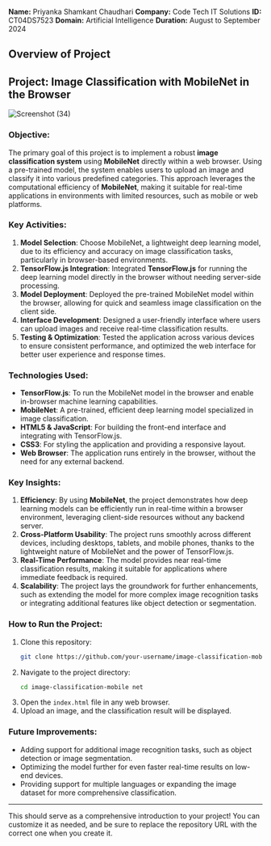 **Name:** Priyanka Shamkant Chaudhari
**Company:** Code Tech IT Solutions
**ID:** CT04DS7523
**Domain:** Artificial Intelligence
**Duration:** August to September 2024

##  Overview of Project

## Project: Image Classification with MobileNet in the Browser
![Screenshot (34)](https://github.com/user-attachments/assets/01b80c11-8713-43ef-9640-dcdedc567734)


### Objective:
The primary goal of this project is to implement a robust **image classification system** using **MobileNet** directly within a web browser. Using a pre-trained model, the system enables users to upload an image and classify it into various predefined categories. This approach leverages the computational efficiency of **MobileNet**, making it suitable for real-time applications in environments with limited resources, such as mobile or web platforms.

### Key Activities:
1. **Model Selection**: Choose MobileNet, a lightweight deep learning model, due to its efficiency and accuracy on image classification tasks, particularly in browser-based environments.
2. **TensorFlow.js Integration**: Integrated **TensorFlow.js** for running the deep learning model directly in the browser without needing server-side processing.
3. **Model Deployment**: Deployed the pre-trained MobileNet model within the browser, allowing for quick and seamless image classification on the client side.
4. **Interface Development**: Designed a user-friendly interface where users can upload images and receive real-time classification results.
5. **Testing & Optimization**: Tested the application across various devices to ensure consistent performance, and optimized the web interface for better user experience and response times.

### Technologies Used:
- **TensorFlow.js**: To run the MobileNet model in the browser and enable in-browser machine learning capabilities.
- **MobileNet**: A pre-trained, efficient deep learning model specialized in image classification.
- **HTML5 & JavaScript**: For building the front-end interface and integrating with TensorFlow.js.
- **CSS3**: For styling the application and providing a responsive layout.
- **Web Browser**: The application runs entirely in the browser, without the need for any external backend.

### Key Insights:
1. **Efficiency**: By using **MobileNet**, the project demonstrates how deep learning models can be efficiently run in real-time within a browser environment, leveraging client-side resources without any backend server.
2. **Cross-Platform Usability**: The project runs smoothly across different devices, including desktops, tablets, and mobile phones, thanks to the lightweight nature of MobileNet and the power of TensorFlow.js.
3. **Real-Time Performance**: The model provides near real-time classification results, making it suitable for applications where immediate feedback is required.
4. **Scalability**: The project lays the groundwork for further enhancements, such as extending the model for more complex image recognition tasks or integrating additional features like object detection or segmentation.

### How to Run the Project:
1. Clone this repository:
    ```bash
    git clone https://github.com/your-username/image-classification-mobilenet.git
    ```
2. Navigate to the project directory:
    ```bash
    cd image-classification-mobile net
    ```
3. Open the `index.html` file in any web browser.
4. Upload an image, and the classification result will be displayed.

### Future Improvements:
- Adding support for additional image recognition tasks, such as object detection or image segmentation.
- Optimizing the model further for even faster real-time results on low-end devices.
- Providing support for multiple languages or expanding the image dataset for more comprehensive classification.

---

This should serve as a comprehensive introduction to your project! You can customize it as needed, and be sure to replace the repository URL with the correct one when you create it.
